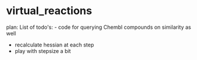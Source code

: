 # virtual_reactions

plan:
List of todo's:
    - code for querying Chembl compounds on similarity as well

- recalculate hessian at each step
- play with stepsize a bit